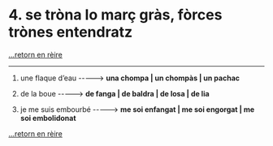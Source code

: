 # 4. se tròna lo març gràs, fòrces trònes entendratz

[...retorn en rèire](../sommaire.md)

---

1. une flaque d’eau -----> **una chompa | un chompàs | un pachac**

2. de la boue -----> **de fanga | de baldra | de losa | de lia**

3. je me suis embourbé -----> **me soi enfangat | me soi engorgat | me  soi embolidonat**

[...retorn en rèire](../sommaire.md)
